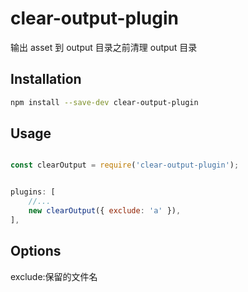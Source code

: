 # clear-output-plugin

输出 asset 到 output 目录之前清理 output 目录

## Installation

```bash
npm install --save-dev clear-output-plugin
```

## Usage

```js

const clearOutput = require('clear-output-plugin');


plugins: [
    //...
    new clearOutput({ exclude: 'a' }),
],

```

## Options

exclude:保留的文件名
